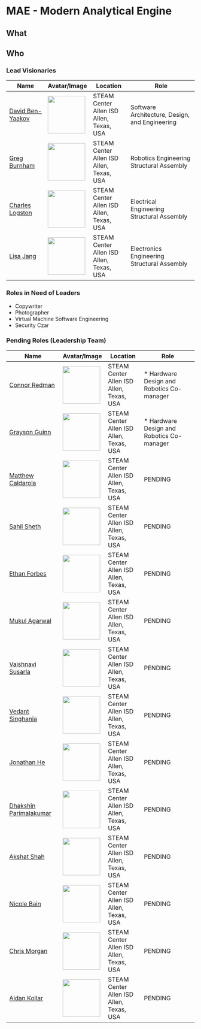 # MAE - Modern Analytical Engine
## What
## Who
### Lead Visionaries
| Name  | Avatar/Image | Location | Role |
| ------------- | ------------- | ------------- | ------------- |
| [David Ben-Yaakov](https://github.com/maestro-b) | <img src="https://github.com/maestro-b.png" width=100> | STEAM Center<br/>Allen ISD<br/>Allen, Texas, USA | Software Architecture, Design, and Engineering |
| [Greg Burnham](https://github.com/EagleRoboticsFTC) | <img src="https://github.com/EagleRoboticsFTC.png" width=100> | STEAM Center<br/>Allen ISD<br/>Allen, Texas, USA | Robotics Engineering<br/>Structural Assembly |
| [Charles Logston](https://github.com/BESTTeam58) | <img src="https://github.com/BESTTeam58.png" width=100>  | STEAM Center<br/>Allen ISD<br/>Allen, Texas, USA | Electrical Engineering<br/>Structural Assembly |
| [Lisa Jang](https://github.com/mrsjang21) | <img src="https://github.com/mrsjang21.png" width=100>  | STEAM Center<br/>Allen ISD<br/>Allen, Texas, USA | Electronics Engineering<br/>Structural Assembly |
### Roles in Need of Leaders
* Copywriter
* Photographer
* Virtual Machine Software Engineering
* Security Czar
### Pending Roles (Leadership Team)
| Name  | Avatar/Image | Location | Role |
| ------------- | ------------- | ------------- | ------------- |
| [Connor Redman](https://github.com/connor-redman) | <img src="https://github.com/connor-redman.png" width=100>  | STEAM Center<br/>Allen ISD<br/>Allen, Texas, USA | * Hardware Design and Robotics Co-manager |
| [Grayson Guinn](https://github.com/GraysonGuinn) | <img src="https://github.com/GraysonGuinn.png" width=100>  | STEAM Center<br/>Allen ISD<br/>Allen, Texas, USA |  * Hardware Design and Robotics Co-manager |
| [Matthew Caldarola](https://github.com/roboticsDev1584) | <img src="https://github.com/roboticsDev1584.png" width=100>  | STEAM Center<br/>Allen ISD<br/>Allen, Texas, USA | PENDING |
| [Sahil Sheth](https://github.com/ThatGuy) | <img src="https://github.com/ThatGuy.png" width=100>  | STEAM Center<br/>Allen ISD<br/>Allen, Texas, USA | PENDING |
| [Ethan Forbes](https://github.com/Racoln) | <img src="https://github.com/Racoln.png" width=100>  | STEAM Center<br/>Allen ISD<br/>Allen, Texas, USA | PENDING |
| [Mukul Agarwal](https://github.com/agarmu) | <img src="https://github.com/agarmu.png" width=100>  | STEAM Center<br/>Allen ISD<br/>Allen, Texas, USA | PENDING |
| [Vaishnavi Susarla](https://github.com/vaishnavi-debug) | <img src="https://github.com/vaishnavi-debug.png" width=100>  | STEAM Center<br/>Allen ISD<br/>Allen, Texas, USA | PENDING |
| [Vedant Singhania](https://github.com/vedant205) | <img src="https://github.com/vedant205.png" width=100>  | STEAM Center<br/>Allen ISD<br/>Allen, Texas, USA | PENDING |
| [Jonathan He](https://github.com/hejonathan) | <img src="https://github.com/hejonathan.png" width=100>  | STEAM Center<br/>Allen ISD<br/>Allen, Texas, USA | PENDING |
| [Dhakshin Parimalakumar](https://github.com/DhakshinP) | <img src="https://github.com/DhakshinP.png" width=100>  | STEAM Center<br/>Allen ISD<br/>Allen, Texas, USA | PENDING |
| [Akshat Shah](http://github.com/akshatdotcom) | <img src="https://github.com/akshatdotcom.png" width=100>  | STEAM Center<br/>Allen ISD<br/>Allen, Texas, USA | PENDING |
| [Nicole Bain](http://github.com/nicolebainn) | <img src="https://github.com/nicolebainn.png" width=100>  | STEAM Center<br/>Allen ISD<br/>Allen, Texas, USA | PENDING |
| [Chris Morgan](http://github.com/dynafide) | <img src="https://github.com/dynafide.png" width=100>  | STEAM Center<br/>Allen ISD<br/>Allen, Texas, USA | PENDING |
| [Aidan Kollar](http://github.com/BandaidMan) | <img src="https://github.com/BandaidMan.png" width=100>  | STEAM Center<br/>Allen ISD<br/>Allen, Texas, USA | PENDING |


 
 

